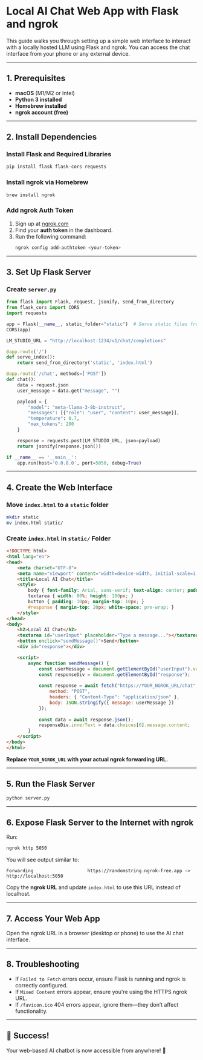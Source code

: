 # Local AI Chat Web App with Flask and ngrok

This guide walks you through setting up a simple web interface to interact with a locally hosted LLM using Flask and ngrok. You can access the chat interface from your phone or any external device.

---

## **1. Prerequisites**

- **macOS** (M1/M2 or Intel)
- **Python 3 installed**
- **Homebrew installed**
- **ngrok account (free)**

---

## **2. Install Dependencies**

### **Install Flask and Required Libraries**
```bash
pip install flask flask-cors requests
```

### **Install ngrok via Homebrew**
```bash
brew install ngrok
```

### **Add ngrok Auth Token**
1. Sign up at [ngrok.com](https://ngrok.com/)
2. Find your **auth token** in the dashboard.
3. Run the following command:
   ```bash
   ngrok config add-authtoken <your-token>
   ```

---

## **3. Set Up Flask Server**

### **Create `server.py`**
```python
from flask import Flask, request, jsonify, send_from_directory
from flask_cors import CORS
import requests

app = Flask(__name__, static_folder="static")  # Serve static files from 'static' folder
CORS(app)

LM_STUDIO_URL = "http://localhost:1234/v1/chat/completions"

@app.route('/')
def serve_index():
    return send_from_directory('static', 'index.html')

@app.route('/chat', methods=['POST'])
def chat():
    data = request.json
    user_message = data.get("message", "")

    payload = {
        "model": "meta-llama-3-8b-instruct",
        "messages": [{"role": "user", "content": user_message}],
        "temperature": 0.7,
        "max_tokens": 200
    }

    response = requests.post(LM_STUDIO_URL, json=payload)
    return jsonify(response.json())

if __name__ == '__main__':
    app.run(host='0.0.0.0', port=5050, debug=True)
```

---

## **4. Create the Web Interface**

### **Move `index.html` to a `static` folder**
```bash
mkdir static
mv index.html static/
```

### **Create `index.html` in `static/` Folder**
```html
<!DOCTYPE html>
<html lang="en">
<head>
    <meta charset="UTF-8">
    <meta name="viewport" content="width=device-width, initial-scale=1.0">
    <title>Local AI Chat</title>
    <style>
        body { font-family: Arial, sans-serif; text-align: center; padding: 20px; }
        textarea { width: 80%; height: 100px; }
        button { padding: 10px; margin-top: 10px; }
        #response { margin-top: 20px; white-space: pre-wrap; }
    </style>
</head>
<body>
    <h2>Local AI Chat</h2>
    <textarea id="userInput" placeholder="Type a message..."></textarea><br>
    <button onclick="sendMessage()">Send</button>
    <div id="response"></div>

    <script>
        async function sendMessage() {
            const userMessage = document.getElementById("userInput").value;
            const responseDiv = document.getElementById("response");
            
            const response = await fetch("https://YOUR_NGROK_URL/chat", {
                method: "POST",
                headers: { "Content-Type": "application/json" },
                body: JSON.stringify({ message: userMessage })
            });
            
            const data = await response.json();
            responseDiv.innerText = data.choices[0].message.content;
        }
    </script>
</body>
</html>
```

**Replace `YOUR_NGROK_URL` with your actual ngrok forwarding URL.**

---

## **5. Run the Flask Server**
```bash
python server.py
```

---

## **6. Expose Flask Server to the Internet with ngrok**
Run:
```bash
ngrok http 5050
```
You will see output similar to:
```
Forwarding                    https://randomstring.ngrok-free.app -> http://localhost:5050
```
Copy the **ngrok URL** and update `index.html` to use this URL instead of localhost.

---

## **7. Access Your Web App**
Open the ngrok URL in a browser (desktop or phone) to use the AI chat interface.

---

## **8. Troubleshooting**
- If `Failed to Fetch` errors occur, ensure Flask is running and ngrok is correctly configured.
- If `Mixed Content` errors appear, ensure you're using the HTTPS ngrok URL.
- If `/favicon.ico` 404 errors appear, ignore them—they don’t affect functionality.

---

## **🎉 Success!**
Your web-based AI chatbot is now accessible from anywhere! 🚀
